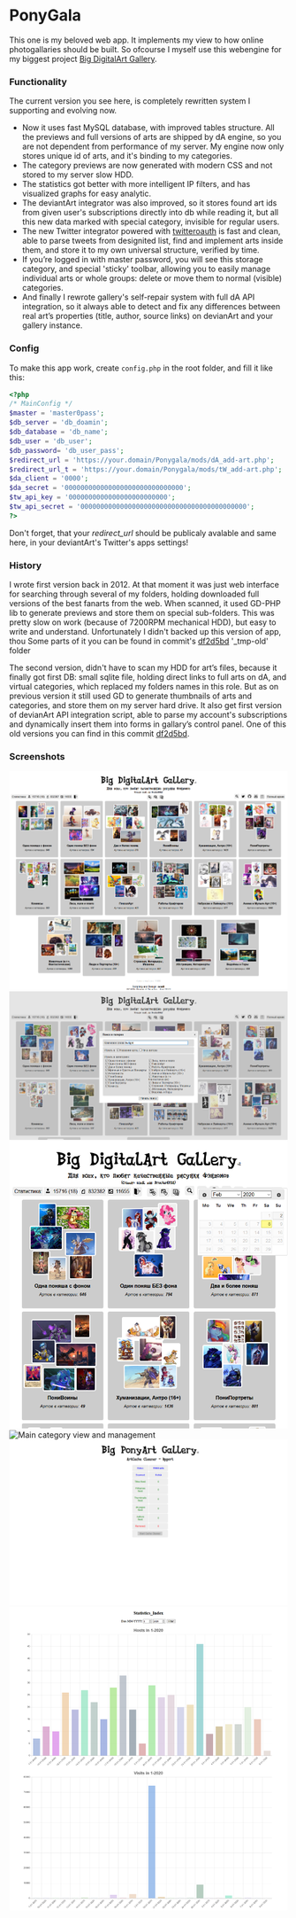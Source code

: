 # PonyGala
This one is my beloved web app. It implements my view to how online photogallaries should be built. So ofcourse I myself use this webengine for my biggest project [Big DigitalArt Gallery](https://artgala.scadsdnd.net/index.php).

### Functionality
The current version you see here, is completely rewritten system I supporting and evolving now. 
* Now it uses fast MySQL database, with improved tables structure. All the previews and full versions of arts are shipped by dA engine, so you are not dependent from performance of my server. My engine now only stores unique id of arts, and it's binding to my categories. 
* The category previews are now generated with modern CSS and not stored to my server slow HDD. 
* The statistics got better with more intelligent IP filters, and has visualized graphs for easy analytic. 
* The deviantArt integrator was also improved, so it stores found art ids from given user's subscriptions directly into db while reading it, but all this new data marked with special category, invisible for regular users. 
* The new Twitter integrator powered with [twitteroauth](https://github.com/abraham/twitteroauth) is fast and clean, able to parse tweets from designited list, find and implement  arts inside them, and store it to my own universal structure, verified by time. 
* If you’re logged in with master password, you will see this storage category, and special 'sticky' toolbar, allowing you to easily manage individual arts or whole groups: delete or move them to normal (visible) categories.
* And finally I rewrote gallery's self-repair system with full dA API integration, so it always able to detect and fix any differences between real art’s properties (title, author, source links) on devianArt and your gallery instance.

### Config
To make this app work, create `config.php` in the root folder, and fill it like this:
```php
<?php
/* MainConfig */
$master = 'master0pass';
$db_server = 'db_doamin';
$db_database = 'db_name';
$db_user = 'db_user';
$db_password= 'db_user_pass';
$redirect_url = 'https://your.domain/Ponygala/mods/dA_add-art.php';
$redirect_url_t = 'https://your.domain/Ponygala/mods/tW_add-art.php';
$da_client = '0000';                                                        //a.k.a your deviantArt's app client_id
$da_secret = '000000000000000000000000000000';                              //a.k.a your deviantArt's app client_secret
$tw_api_key = '0000000000000000000000000';                                  //a.k.a your Twitter's app oauth_consumer_key
$tw_api_secret = '000000000000000000000000000000000000000000';              //a.k.a your Twitter's app oauth_consumer_secret
?>
```
Don't forget, that your *redirect_url* should be publicaly avalable and same here, in your deviantArt's Twitter's apps settings!

### History
I wrote first version back in 2012. At that moment it was just web interface for searching through several of my folders, holding downloaded full versions of the best fanarts from the web. When scanned, it used GD-PHP lib to generate previews and store them on special sub-folders. This was pretty slow on work (because of 7200RPM mechanical HDD), but easy to write and understand. Unfortunately I didn't backed up this version of app, thou Some parts of it you can be found in commit's [df2d5bd](https://github.com/scadl/PonyGala/tree/df2d5bdf52fb47c240fdbee010875d044673dec4) '_tmp-old' folder

The second version, didn't have to scan my HDD for art’s files, because it finally got first DB: small sqlite file, holding direct links to full arts on dA, and virtual categories, which replaced my folders names in this role. But as on previous version it still used GD to generate thumbnails of arts and categories, and store them on my server hard drive. It also get first version of devianArt API integration script, able to parse my account's subscriptions and dynamically insert them into forms in gallary’s control panel. One of this old versions you can find in this commit [df2d5bd](https://github.com/scadl/PonyGala/tree/df2d5bdf52fb47c240fdbee010875d044673dec4).

### Screenshots

![The main page](https://github.com/scadl/PonyGala/blob/master/screens/DigitalArt%20Gallery%20v3%20%20by%20scadl%20%20%20Full%20Archive%20.png)
![Search mode](https://github.com/scadl/PonyGala/blob/master/screens/DigitalArt%20Gallery%20v3%20%20by%20scadl%20%20%20Full%20Archive2%20.png)
![Date filter](https://github.com/scadl/PonyGala/blob/master/screens/DigitalArt%20Gallery%20v3%20%20by%20scadl%20%20%20Full%20Archive%203.png)
![Main category view and management](https://github.com/scadl/PonyGala/blob/master/screens/DigitalArt%20Gallery%20v.2%20%20%20Category%20View%20%20by%20scadl%20.png)
![gallary self-repair](https://github.com/scadl/PonyGala/blob/master/screens/PonyArt%20Gallary%20%20by%20scadl%20%20%20DB%20Cleaner%20.png)
![The statistics](https://github.com/scadl/PonyGala/blob/master/screens/Statistics_Index.png)
